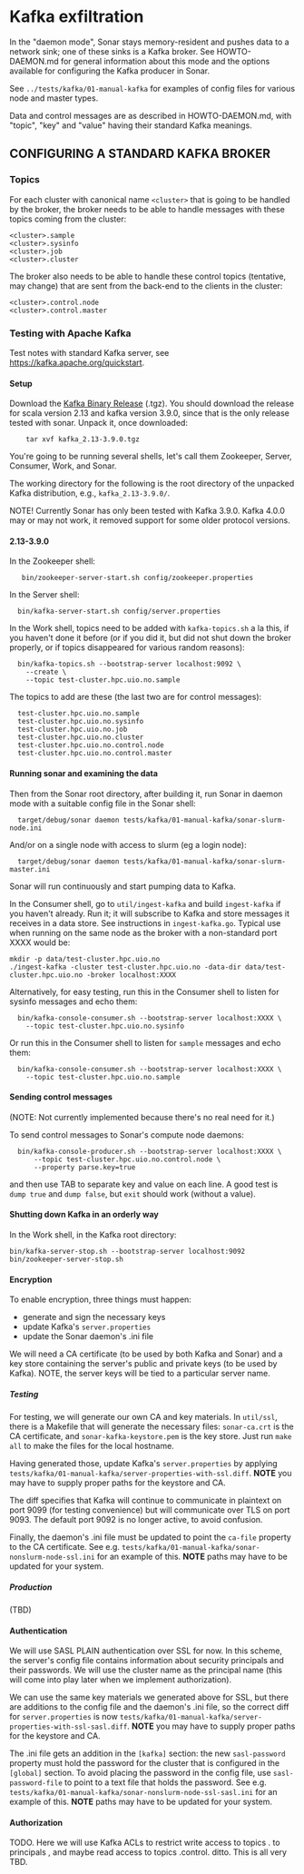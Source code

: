 # Kafka exfiltration

In the "daemon mode", Sonar stays memory-resident and pushes data to a network sink; one of these
sinks is a Kafka broker.  See HOWTO-DAEMON.md for general information about this mode and the
options available for configuring the Kafka producer in Sonar.

See `../tests/kafka/01-manual-kafka` for examples of config files for various node and master types.

Data and control messages are as described in HOWTO-DAEMON.md, with "topic", "key" and "value"
having their standard Kafka meanings.

## CONFIGURING A STANDARD KAFKA BROKER

### Topics

For each cluster with canonical name `<cluster>` that is going to be handled by the broker, the broker needs
to be able to handle messages with these topics coming from the cluster:

```
<cluster>.sample
<cluster>.sysinfo
<cluster>.job
<cluster>.cluster
```

The broker also needs to be able to handle these control topics (tentative, may change) that are
sent from the back-end to the clients in the cluster:

```
<cluster>.control.node
<cluster>.control.master
```

### Testing with Apache Kafka

Test notes with standard Kafka server, see https://kafka.apache.org/quickstart.

#### Setup

Download the [Kafka Binary Release](https://kafka.apache.org/downloads) (.tgz).
You should download the release for scala version 2.13 and kafka version 3.9.0, since that is the only release tested with sonar.
Unpack it, once downloaded:

```
    tar xvf kafka_2.13-3.9.0.tgz
```

You're going to be running several shells, let's call them Zookeeper, Server, Consumer, Work, and Sonar.

The working directory for the following is the root directory of the unpacked Kafka distribution, e.g.,
`kafka_2.13-3.9.0/`.

NOTE!  Currently Sonar has only been tested with Kafka 3.9.0.  Kafka 4.0.0 may or may not work, it removed
support for some older protocol versions.

#### 2.13-3.9.0

In the Zookeeper shell:

```
   bin/zookeeper-server-start.sh config/zookeeper.properties
```

In the Server shell:

```
  bin/kafka-server-start.sh config/server.properties
```

In the Work shell, topics need to be added with `kafka-topics.sh` a la this, if you haven't done it
before (or if you did it, but did not shut down the broker properly, or if topics disappeared for
various random reasons):

```
  bin/kafka-topics.sh --bootstrap-server localhost:9092 \
    --create \
    --topic test-cluster.hpc.uio.no.sample
```

The topics to add are these (the last two are for control messages):

```
  test-cluster.hpc.uio.no.sample
  test-cluster.hpc.uio.no.sysinfo
  test-cluster.hpc.uio.no.job
  test-cluster.hpc.uio.no.cluster
  test-cluster.hpc.uio.no.control.node
  test-cluster.hpc.uio.no.control.master
```

#### Running sonar and examining the data

Then from the Sonar root directory, after building it, run Sonar in daemon mode with a suitable
config file in the Sonar shell:

```
  target/debug/sonar daemon tests/kafka/01-manual-kafka/sonar-slurm-node.ini
```

And/or on a single node with access to slurm (eg a login node):

```
  target/debug/sonar daemon tests/kafka/01-manual-kafka/sonar-slurm-master.ini
```

Sonar will run continuously and start pumping data to Kafka.

In the Consumer shell, go to `util/ingest-kafka` and build `ingest-kafka` if you haven't already.  Run
it; it will subscribe to Kafka and store messages it receives in a data store.  See instructions in
`ingest-kafka.go`.  Typical use when running on the same node as the broker with a non-standard port
XXXX would be:

```
mkdir -p data/test-cluster.hpc.uio.no
./ingest-kafka -cluster test-cluster.hpc.uio.no -data-dir data/test-cluster.hpc.uio.no -broker localhost:XXXX
```

Alternatively, for easy testing, run this in the Consumer shell to listen for sysinfo messages and echo them:

```
  bin/kafka-console-consumer.sh --bootstrap-server localhost:XXXX \
    --topic test-cluster.hpc.uio.no.sysinfo
```

Or run this in the Consumer shell to listen for `sample` messages and echo them:

```
  bin/kafka-console-consumer.sh --bootstrap-server localhost:XXXX \
    --topic test-cluster.hpc.uio.no.sample
```

#### Sending control messages

(NOTE: Not currently implemented because there's no real need for it.)

To send control messages to Sonar's compute node daemons:

```
  bin/kafka-console-producer.sh --bootstrap-server localhost:XXXX \
      --topic test-cluster.hpc.uio.no.control.node \
      --property parse.key=true
```

and then use TAB to separate key and value on each line.  A good test is `dump true` and
`dump false`, but `exit` should work (without a value).

#### Shutting down Kafka in an orderly way

In the Work shell, in the Kafka root directory:

```
bin/kafka-server-stop.sh --bootstrap-server localhost:9092
bin/zookeeper-server-stop.sh
```

#### Encryption

To enable encryption, three things must happen:

- generate and sign the necessary keys
- update Kafka's `server.properties`
- update the Sonar daemon's .ini file

We will need a CA certificate (to be used by both Kafka and Sonar) and a key store containing the
server's public and private keys (to be used by Kafka).  NOTE, the server keys will be tied to a
particular server name.

##### Testing

For testing, we will generate our own CA and key materials.  In `util/ssl`, there is a Makefile that
will generate the necessary files: `sonar-ca.crt` is the CA certificate, and
`sonar-kafka-keystore.pem` is the key store.  Just run `make all` to make the files for the local
hostname.

Having generated those, update Kafka's `server.properties` by applying
`tests/kafka/01-manual-kafka/server-properties-with-ssl.diff`.  **NOTE** you may have to supply
proper paths for the keystore and CA.

The diff specifies that Kafka will continue to communicate in plaintext on port 9099 (for testing
convenience) but will communicate over TLS on port 9093.  The default port 9092 is no longer active, to
avoid confusion.

Finally, the daemon's .ini file must be updated to point the `ca-file` property to the CA
certificate.  See e.g. `tests/kafka/01-manual-kafka/sonar-nonslurm-node-ssl.ini` for an example of
this. **NOTE** paths may have to be updated for your system.

##### Production

(TBD)

#### Authentication

We will use SASL PLAIN authentication over SSL for now.  In this scheme, the server's config file
contains information about security principals and their passwords.  We will use the cluster name as
the principal name (this will come into play later when we implement authorization).

We can use the same key materials we generated above for SSL, but there are additions to the config
file and the daemon's .ini file, so the correct diff for `server.properties` is now
`tests/kafka/01-manual-kafka/server-properties-with-ssl-sasl.diff`.  **NOTE** you may have to supply
proper paths for the keystore and CA.

The .ini file gets an addition in the `[kafka]` section: the new `sasl-password` property must hold
the password for the cluster that is configured in the `[global]` section.  To avoid placing the
password in the config file, use `sasl-password-file` to point to a text file that holds the
password.  See e.g. `tests/kafka/01-manual-kafka/sonar-nonslurm-node-ssl-sasl.ini` for an example of
this. **NOTE** paths may have to be updated for your system.

#### Authorization

TODO.  Here we will use Kafka ACLs to restrict write access to topics <clustername>.<whatever> to
principals <clustername>, and maybe read access to topics <clustername>.control.<role> ditto.  This
is all very TBD.
